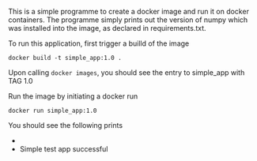 This is a simple programme to create a docker image and run it on docker containers. The programme simply prints out the version of numpy which was installed into the image, as declared in requirements.txt. 

To run this application, first trigger a builld of the image
```
docker build -t simple_app:1.0 .
```

Upon calling ```docker images```, you should see the entry to simple_app with TAG 1.0

Run the image by initiating a docker run
```
docker run simple_app:1.0
```

You should see the following prints
- <numpy installed version>
- Simple test app successful